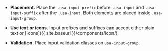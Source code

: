- **Placement.** Place the `.usa-input-prefix` before `.usa-input` and `.usa-input-suffix` after the `.usa-input`. Both elements are placed inside `.usa-input-group`.

- **Use text or icons.** Input prefixes and suffixes can accept either plain text or [icons]({{ site.baseurl }}/components/icon/).

- **Validation.** Place input validation classes on `usa-input-group`.
